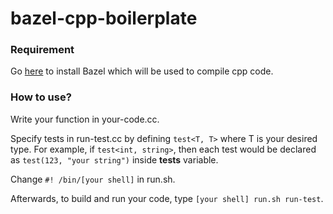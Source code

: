# bazel-cpp-boilerplate

### Requirement
Go [here](https://bazel.build/) to install Bazel which will be used to compile cpp code.

### How to use?

Write your function in your-code.cc.

Specify tests in run-test.cc by defining `test<T, T>` where T is your desired type.
For example, if `test<int, string>`, then each test would be declared as
`test(123, "your string")` inside **tests** variable.

Change `#! /bin/[your shell]` in run.sh.

Afterwards, to build and run your code, type `[your shell] run.sh run-test`.
